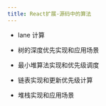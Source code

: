 ```yaml
---
title: React扩展-源码中的算法
---
```


- lane 计算

- 树的深度优先实现和应用场景

- 最小堆算法实现和优先级调度

- 链表实现和更新优先级计算

- 堆栈实现和应用场景
